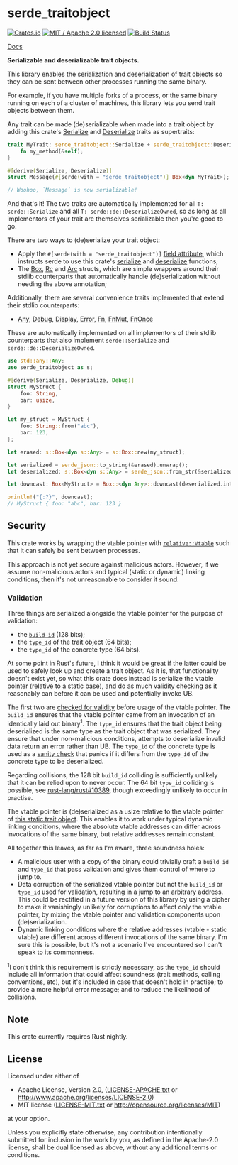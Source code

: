 # serde_traitobject

[![Crates.io](https://img.shields.io/crates/v/serde_traitobject.svg?maxAge=86400)](https://crates.io/crates/serde_traitobject)
[![MIT / Apache 2.0 licensed](https://img.shields.io/crates/l/serde_traitobject.svg?maxAge=2592000)](#License)
[![Build Status](https://dev.azure.com/alecmocatta/serde_traitobject/_apis/build/status/tests?branchName=master)](https://dev.azure.com/alecmocatta/serde_traitobject/_build/latest?branchName=master)

[Docs](https://docs.rs/serde_traitobject/0.2.3/serde_traitobject/)

**Serializable and deserializable trait objects.**

This library enables the serialization and deserialization of trait objects so they can be sent between other processes running the same binary.

For example, if you have multiple forks of a process, or the same binary running on each of a cluster of machines, this library lets you send trait objects between them.

Any trait can be made (de)serializable when made into a trait object by adding this crate's [Serialize](https://docs.rs/serde_traitobject/0.2.3/serde_traitobject/trait.Serialize.html) and [Deserialize](https://docs.rs/serde_traitobject/0.2.3/serde_traitobject/trait.Deserialize.html) traits as supertraits:

```rust
trait MyTrait: serde_traitobject::Serialize + serde_traitobject::Deserialize {
	fn my_method(&self);
}

#[derive(Serialize, Deserialize)]
struct Message(#[serde(with = "serde_traitobject")] Box<dyn MyTrait>);

// Woohoo, `Message` is now serializable!
```

And that's it! The two traits are automatically implemented for all `T: serde::Serialize` and all `T: serde::de::DeserializeOwned`, so as long as all implementors of your trait are themselves serializable then you're good to go.

There are two ways to (de)serialize your trait object:
 * Apply the `#[serde(with = "serde_traitobject")]` [field attribute](https://serde.rs/attributes.html), which instructs serde to use this crate's [serialize](https://docs.rs/serde_traitobject/0.2.3/serde_traitobject/fn.serialize.html) and [deserialize](https://docs.rs/serde_traitobject/0.2.3/serde_traitobject/fn.deserialize.html) functions;
 * The [Box](https://docs.rs/serde_traitobject/0.2.3/serde_traitobject/struct.Box.html), [Rc](https://docs.rs/serde_traitobject/0.2.3/serde_traitobject/struct.Rc.html) and [Arc](https://docs.rs/serde_traitobject/0.2.3/serde_traitobject/struct.Arc.html) structs, which are simple wrappers around their stdlib counterparts that automatically handle (de)serialization without needing the above annotation;

Additionally, there are several convenience traits implemented that extend their stdlib counterparts:

 * [Any](https://docs.rs/serde_traitobject/0.2.3/serde_traitobject/trait.Any.html), [Debug](https://docs.rs/serde_traitobject/0.2.3/serde_traitobject/trait.Debug.html), [Display](https://docs.rs/serde_traitobject/0.2.3/serde_traitobject/trait.Display.html), [Error](https://docs.rs/serde_traitobject/0.2.3/serde_traitobject/trait.Error.html), [Fn](https://docs.rs/serde_traitobject/0.2.3/serde_traitobject/trait.Fn.html), [FnMut](https://docs.rs/serde_traitobject/0.2.3/serde_traitobject/trait.FnMut.html), [FnOnce](https://docs.rs/serde_traitobject/0.2.3/serde_traitobject/trait.FnOnce.html)

These are automatically implemented on all implementors of their stdlib counterparts that also implement `serde::Serialize` and `serde::de::DeserializeOwned`.

```rust
use std::any::Any;
use serde_traitobject as s;

#[derive(Serialize, Deserialize, Debug)]
struct MyStruct {
	foo: String,
	bar: usize,
}

let my_struct = MyStruct {
	foo: String::from("abc"),
	bar: 123,
};

let erased: s::Box<dyn s::Any> = s::Box::new(my_struct);

let serialized = serde_json::to_string(&erased).unwrap();
let deserialized: s::Box<dyn s::Any> = serde_json::from_str(&serialized).unwrap();

let downcast: Box<MyStruct> = Box::<dyn Any>::downcast(deserialized.into_any()).unwrap();

println!("{:?}", downcast);
// MyStruct { foo: "abc", bar: 123 }
```

## Security

This crate works by wrapping the vtable pointer with [`relative::Vtable`](https://docs.rs/relative) such that it can safely be sent between processes.

This approach is not yet secure against malicious actors. However, if we assume non-malicious actors and typical (static or dynamic) linking conditions, then it's not unreasonable to consider it sound.

### Validation

Three things are serialized alongside the vtable pointer for the purpose of validation:

 * the [`build_id`](https://github.com/alecmocatta/build_id) (128 bits);
 * the [`type_id`](https://doc.rust-lang.org/std/intrinsics/fn.type_id.html) of the trait object (64 bits);
 * the `type_id` of the concrete type (64 bits).

At some point in Rust's future, I think it would be great if the latter could be used to safely look up and create a trait object. As it is, that functionality doesn't exist yet, so what this crate does instead is serialize the vtable pointer (relative to a static base), and do as much validity checking as it reasonably can before it can be used and potentially invoke UB.

The first two are [checked for validity](https://github.com/alecmocatta/relative/blob/dae206663a09b9c0c4b3012c528b0e9c063df742/src/lib.rs#L457-L474) before usage of the vtable pointer. The `build_id` ensures that the vtable pointer came from an invocation of an identically laid out binary<sup>1</sup>. The `type_id` ensures that the trait object being deserialized is the same type as the trait object that was serialized. They ensure that under non-malicious conditions, attempts to deserialize invalid data return an error rather than UB. The `type_id` of the concrete type is used as a [sanity check](https://github.com/alecmocatta/serde_traitobject/blob/b20d74e183063e7d49aff2eabc9dcd5bc26d7c07/src/lib.rs#L469) that panics if it differs from the `type_id` of the concrete type to be deserialized.

Regarding collisions, the 128 bit `build_id` colliding is sufficiently unlikely that it can be relied upon to never occur. The 64 bit `type_id` colliding is possible, see [rust-lang/rust#10389](https://github.com/rust-lang/rust/issues/10389), though exceedingly unlikely to occur in practise.

The vtable pointer is (de)serialized as a usize relative to the vtable pointer of [this static trait object](https://github.com/alecmocatta/relative/blob/dae206663a09b9c0c4b3012c528b0e9c063df742/src/lib.rs#L90). This enables it to work under typical dynamic linking conditions, where the absolute vtable addresses can differ across invocations of the same binary, but relative addresses remain constant.

All together this leaves, as far as I'm aware, three soundness holes:

 * A malicious user with a copy of the binary could trivially craft a `build_id` and `type_id` that pass validation and gives them control of where to jump to.
 * Data corruption of the serialized vtable pointer but not the `build_id` or `type_id` used for validation, resulting in a jump to an arbitrary address. This could be rectified in a future version of this library by using a cipher to make it vanishingly unlikely for corruptions to affect only the vtable pointer, by mixing the vtable pointer and validation components upon (de)serialization.
 * Dynamic linking conditions where the relative addresses (vtable - static vtable) are different across different invocations of the same binary. I'm sure this is possible, but it's not a scenario I've encountered so I can't speak to its commonness.

<sup>1</sup>I don't think this requirement is strictly necessary, as the `type_id` should include all information that could affect soundness (trait methods, calling conventions, etc), but it's included in case that doesn't hold in practise; to provide a more helpful error message; and to reduce the likelihood of collisions.

## Note

This crate currently requires Rust nightly.

## License
Licensed under either of

 * Apache License, Version 2.0, ([LICENSE-APACHE.txt](LICENSE-APACHE.txt) or http://www.apache.org/licenses/LICENSE-2.0)
 * MIT license ([LICENSE-MIT.txt](LICENSE-MIT.txt) or http://opensource.org/licenses/MIT)

at your option.

Unless you explicitly state otherwise, any contribution intentionally submitted for inclusion in the work by you, as defined in the Apache-2.0 license, shall be dual licensed as above, without any additional terms or conditions.
